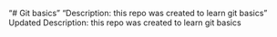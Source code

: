 “# Git basics”
“Description: this repo was created to learn git basics”
Updated Description: this repo was created to learn git basics
